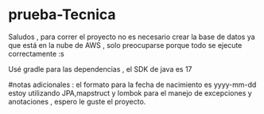 # prueba-Tecnica

Saludos , para correr el proyecto no es necesario crear la base de datos ya que está en la nube de AWS , solo preocuparse porque todo se ejecute correctamente :s 

Usé gradle para las dependencias , el SDK de java es 17

#notas adicionales : 
el formato para la fecha de nacimiento es yyyy-mm-dd
estoy utilizando JPA,mapstruct y lombok para el manejo de excepciones y anotaciones , espero le guste el proyecto.
